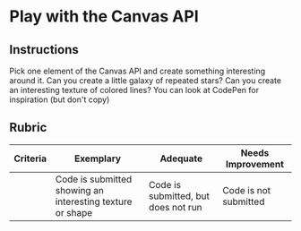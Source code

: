 # Play with the Canvas API

## Instructions

Pick one element of the Canvas API and create something interesting around it. Can you create a little galaxy of repeated stars? Can you create an interesting texture of colored lines? You can look at CodePen for inspiration (but don't copy)

## Rubric

| Criteria | Exemplary                                                 | Adequate                            | Needs Improvement     |
| -------- | --------------------------------------------------------- | ----------------------------------- | --------------------- |
|          | Code is submitted showing an interesting texture or shape | Code is submitted, but does not run | Code is not submitted |
